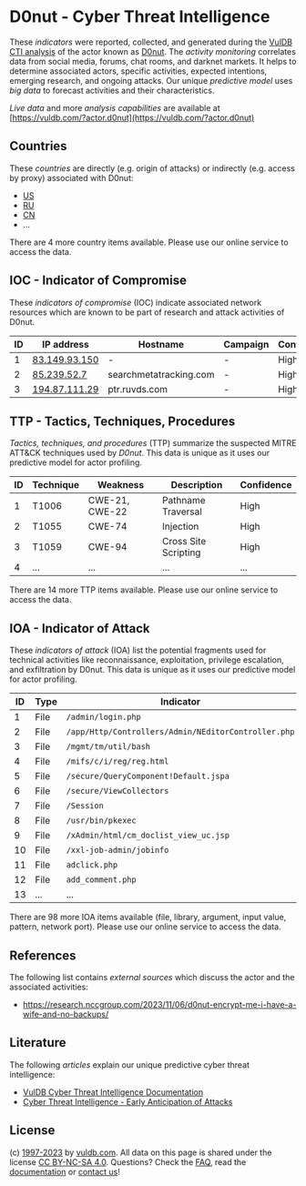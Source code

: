 # D0nut - Cyber Threat Intelligence

These _indicators_ were reported, collected, and generated during the [VulDB CTI analysis](https://vuldb.com/?kb.cti) of the actor known as [D0nut](https://vuldb.com/?actor.d0nut). The _activity monitoring_ correlates data from social media, forums, chat rooms, and darknet markets. It helps to determine associated actors, specific activities, expected intentions, emerging research, and ongoing attacks. Our unique _predictive model_ uses _big data_ to forecast activities and their characteristics.

_Live data_ and more _analysis capabilities_ are available at [https://vuldb.com/?actor.d0nut](https://vuldb.com/?actor.d0nut)

## Countries

These _countries_ are directly (e.g. origin of attacks) or indirectly (e.g. access by proxy) associated with D0nut:

* [US](https://vuldb.com/?country.us)
* [RU](https://vuldb.com/?country.ru)
* [CN](https://vuldb.com/?country.cn)
* ...

There are 4 more country items available. Please use our online service to access the data.

## IOC - Indicator of Compromise

These _indicators of compromise_ (IOC) indicate associated network resources which are known to be part of research and attack activities of D0nut.

ID | IP address | Hostname | Campaign | Confidence
-- | ---------- | -------- | -------- | ----------
1 | [83.149.93.150](https://vuldb.com/?ip.83.149.93.150) | - | - | High
2 | [85.239.52.7](https://vuldb.com/?ip.85.239.52.7) | searchmetatracking.com | - | High
3 | [194.87.111.29](https://vuldb.com/?ip.194.87.111.29) | ptr.ruvds.com | - | High

## TTP - Tactics, Techniques, Procedures

_Tactics, techniques, and procedures_ (TTP) summarize the suspected MITRE ATT&CK techniques used by _D0nut_. This data is unique as it uses our predictive model for actor profiling.

ID | Technique | Weakness | Description | Confidence
-- | --------- | -------- | ----------- | ----------
1 | T1006 | CWE-21, CWE-22 | Pathname Traversal | High
2 | T1055 | CWE-74 | Injection | High
3 | T1059 | CWE-94 | Cross Site Scripting | High
4 | ... | ... | ... | ...

There are 14 more TTP items available. Please use our online service to access the data.

## IOA - Indicator of Attack

These _indicators of attack_ (IOA) list the potential fragments used for technical activities like reconnaissance, exploitation, privilege escalation, and exfiltration by D0nut. This data is unique as it uses our predictive model for actor profiling.

ID | Type | Indicator | Confidence
-- | ---- | --------- | ----------
1 | File | `/admin/login.php` | High
2 | File | `/app/Http/Controllers/Admin/NEditorController.php` | High
3 | File | `/mgmt/tm/util/bash` | High
4 | File | `/mifs/c/i/reg/reg.html` | High
5 | File | `/secure/QueryComponent!Default.jspa` | High
6 | File | `/secure/ViewCollectors` | High
7 | File | `/Session` | Medium
8 | File | `/usr/bin/pkexec` | High
9 | File | `/xAdmin/html/cm_doclist_view_uc.jsp` | High
10 | File | `/xxl-job-admin/jobinfo` | High
11 | File | `adclick.php` | Medium
12 | File | `add_comment.php` | High
13 | ... | ... | ...

There are 98 more IOA items available (file, library, argument, input value, pattern, network port). Please use our online service to access the data.

## References

The following list contains _external sources_ which discuss the actor and the associated activities:

* https://research.nccgroup.com/2023/11/06/d0nut-encrypt-me-i-have-a-wife-and-no-backups/

## Literature

The following _articles_ explain our unique predictive cyber threat intelligence:

* [VulDB Cyber Threat Intelligence Documentation](https://vuldb.com/?kb.cti)
* [Cyber Threat Intelligence - Early Anticipation of Attacks](https://www.scip.ch/en/?labs.20201022)

## License

(c) [1997-2023](https://vuldb.com/?kb.changelog) by [vuldb.com](https://vuldb.com/?kb.about). All data on this page is shared under the license [CC BY-NC-SA 4.0](https://creativecommons.org/licenses/by-nc-sa/4.0/). Questions? Check the [FAQ](https://vuldb.com/?kb.faq), read the [documentation](https://vuldb.com/?kb) or [contact us](https://vuldb.com/?contact)!
